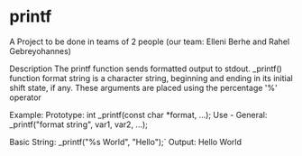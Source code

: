 # printf
A Project to be done in teams of 2 people (our team: Elleni Berhe and Rahel Gebreyohannes)

Description
The printf function sends formatted output to stdout.
_printf() function format string is a character string, beginning and ending in its initial shift state, if any. These arguments are placed using the percentage '%' operator

Example:
Prototype: int _printf(const char *format, ...); Use - General: _printf("format string", var1, var2, ...);

Basic String: _printf("%s World", "Hello");`
Output: Hello World
